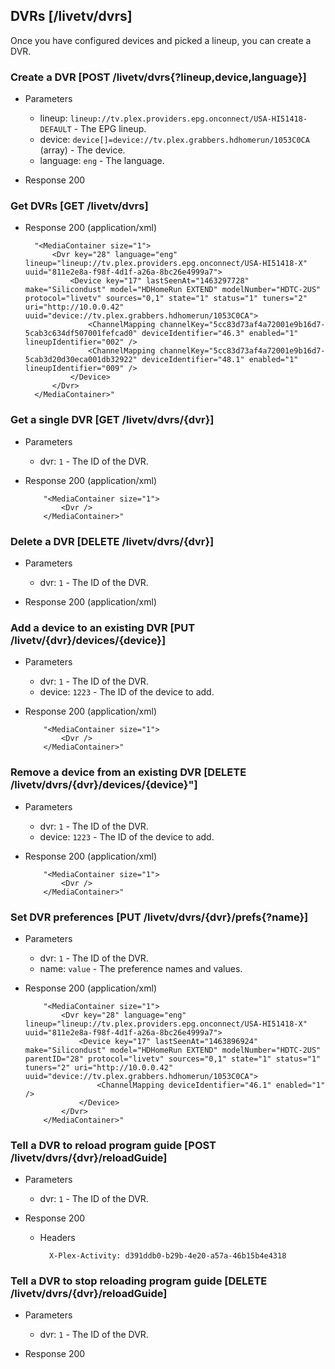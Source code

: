 ## DVRs [/livetv/dvrs]

Once you have configured devices and picked a lineup, you can create a DVR.

### Create a DVR [POST /livetv/dvrs{?lineup,device,language}]

+ Parameters
    + lineup: `lineup://tv.plex.providers.epg.onconnect/USA-HI51418-DEFAULT` - The EPG lineup.
    + device: `device[]=device://tv.plex.grabbers.hdhomerun/1053C0CA` (array) - The device.
    + language: `eng` - The language.

+ Response 200

### Get DVRs [GET /livetv/dvrs]

+ Response 200 (application/xml)

        "<MediaContainer size="1">
            <Dvr key="28" language="eng" lineup="lineup://tv.plex.providers.epg.onconnect/USA-HI51418-X" uuid="811e2e8a-f98f-4d1f-a26a-8bc26e4999a7">
                <Device key="17" lastSeenAt="1463297728" make="Silicondust" model="HDHomeRun EXTEND" modelNumber="HDTC-2US" protocol="livetv" sources="0,1" state="1" status="1" tuners="2" uri="http://10.0.0.42" uuid="device://tv.plex.grabbers.hdhomerun/1053C0CA">
                    <ChannelMapping channelKey="5cc83d73af4a72001e9b16d7-5cab3c634df507001fefcad0" deviceIdentifier="46.3" enabled="1" lineupIdentifier="002" />
                    <ChannelMapping channelKey="5cc83d73af4a72001e9b16d7-5cab3d20d30eca001db32922" deviceIdentifier="48.1" enabled="1" lineupIdentifier="009" />
                </Device>
            </Dvr>
        </MediaContainer>"

### Get a single DVR [GET /livetv/dvrs/{dvr}]

+   Parameters
    + dvr: `1` - The ID of the DVR.

+   Response 200 (application/xml)

            "<MediaContainer size="1">
                <Dvr />
            </MediaContainer>"

### Delete a DVR [DELETE /livetv/dvrs/{dvr}]

+   Parameters
    + dvr: `1` - The ID of the DVR.

+   Response 200 (application/xml)

### Add a device to an existing DVR [PUT /livetv/{dvr}/devices/{device}]

+   Parameters
    + dvr: `1` - The ID of the DVR.
    + device: `1223` - The ID of the device to add.

+   Response 200 (application/xml)

            "<MediaContainer size="1">
                <Dvr />
            </MediaContainer>"

### Remove a device from an existing DVR [DELETE /livetv/dvrs/{dvr}/devices/{device}"]

+   Parameters
    + dvr: `1` - The ID of the DVR.
    + device: `1223` - The ID of the device to add.

+   Response 200 (application/xml)

            "<MediaContainer size="1">
                <Dvr />
            </MediaContainer>"

### Set DVR preferences [PUT /livetv/dvrs/{dvr}/prefs{?name}]

+   Parameters
    + dvr: `1` - The ID of the DVR.
    + name: `value` - The preference names and values.

+   Response 200 (application/xml)

            "<MediaContainer size="1">
                <Dvr key="28" language="eng" lineup="lineup://tv.plex.providers.epg.onconnect/USA-HI51418-X" uuid="811e2e8a-f98f-4d1f-a26a-8bc26e4999a7">
                    <Device key="17" lastSeenAt="1463896924" make="Silicondust" model="HDHomeRun EXTEND" modelNumber="HDTC-2US" parentID="28" protocol="livetv" sources="0,1" state="1" status="1" tuners="2" uri="http://10.0.0.42" uuid="device://tv.plex.grabbers.hdhomerun/1053C0CA">
                        <ChannelMapping deviceIdentifier="46.1" enabled="1" />
                    </Device>
                </Dvr>
            </MediaContainer>"

### Tell a DVR to reload program guide [POST /livetv/dvrs/{dvr}/reloadGuide]

+   Parameters
    + dvr: `1` - The ID of the DVR.

+   Response 200

    + Headers

            X-Plex-Activity: d391ddb0-b29b-4e20-a57a-46b15b4e4318

### Tell a DVR to stop reloading program guide [DELETE /livetv/dvrs/{dvr}/reloadGuide]

+   Parameters
    + dvr: `1` - The ID of the DVR.

+   Response 200